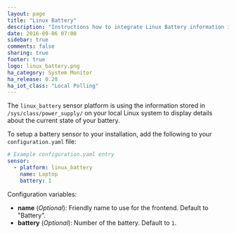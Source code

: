 ```yaml
---
layout: page
title: "Linux Battery"
description: "Instructions how to integrate Linux Battery information into Home Assistant."
date: 2016-09-06 07:00
sidebar: true
comments: false
sharing: true
footer: true
logo: linux_battery.png
ha_category: System Monitor
ha_release: 0.28
ha_iot_class: "Local Polling"
---
```


The `linux_battery` sensor platform is using the information stored in `/sys/class/power_supply/` on your local Linux system to display details about the current state of your battery. 

To setup a battery sensor to your installation, add the following to your `configuration.yaml` file:

```yaml
# Example configuration.yaml entry
sensor:
  - platform: linux_battery
    name: Laptop
    battery: 1
```

Configuration variables:

- **name** (*Optional*): Friendly name to use for the frontend. Default to "Battery".
- **battery** (*Optional*): Number of the battery. Default to `1`.

